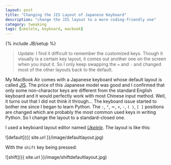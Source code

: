 ```yaml
---
layout: post
title: "Changing the JIS Layout of Japanese Keyboard"
description: "change the JIS layout to a more coding-friendly one"
category: tweaking
tags: [ukelele, keyboard, macbook]
---
```

{% include JB/setup %}
>Update:
>I find it difficult to remember the customized keys. Though it visually is a certain key layout, it comes out another one on the screen when you input it. So I only keep swapping the `=` and `-` and changed most of the other layouts back to the default.

My MacBook Air comes with a Japanese keyboard whose default layout is called [JIS](http://en.wikipedia.org/wiki/Keyboard_layout#Japanese). The price of this Japanese model was good and I confirmed that only some non-charactor keys are different from the standard English keyboard and it would perfectly work with most Chinese input method. Well, it turns out that I did not think it through... The keyboard issue started to bother me since I began to learn Python. The `:`, `"`, `＝`, `+`, `-`, `( )`, `[ ]` positions are changed which are probably the most common used keys in writing Python. So I change the layout to a standard-closed one.

I used a keyboard layout editor named [*Ukelele*](http://scripts.sil.org/cms/scripts/page.php?site_id=nrsi&id=ukelele). The layout is like this:

![default]({{ site.url }}/image/defaultlayout.jpg)

With the `shift` key being pressed:

![shift]({{ site.url }}/image/shiftdefaultlayout.jpg)
